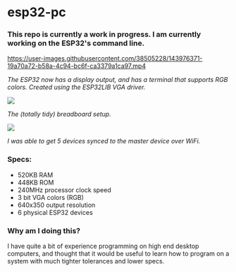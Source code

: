 # esp32-pc

### This repo is currently a work in progress. I am currently working on the ESP32's command line.

https://user-images.githubusercontent.com/38505228/143976371-19a70a72-b58a-4c94-bc6f-ca3379a1ca97.mp4

*The ESP32 now has a display output, and has a terminal that supports RGB colors. Created using the ESP32LIB VGA driver.*

![](https://user-images.githubusercontent.com/38505228/144167428-088d1632-fae3-4c4d-85c9-6f3da6e88e04.jpg)

*The (totally tidy) breadboard setup.*

![](https://user-images.githubusercontent.com/38505228/144167768-6ab12674-4b4f-439d-9db3-7ddacf9731bb.jpg)

*I was able to get 5 devices synced to the master device over WiFi.*

### Specs:

- 520KB RAM
- 448KB ROM
- 240MHz processor clock speed
- 3 bit VGA colors (RGB)
- 640x350 output resolution
- 6 physical ESP32 devices

### Why am I doing this?

I have quite a bit of experience programming on high end desktop computers, and thought that it would be useful to learn how to program on a system with much tighter tolerances and lower specs.
